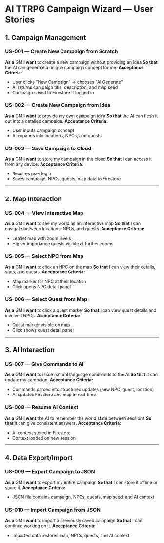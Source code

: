 # AI TTRPG Campaign Wizard — User Stories

## 1. Campaign Management

### **US-001 — Create New Campaign from Scratch**

**As a** GM
**I want** to create a new campaign without providing an idea
**So that** the AI can generate a unique campaign concept for me.
**Acceptance Criteria:**

* User clicks "New Campaign" → chooses "AI Generate"
* AI returns campaign title, description, and map seed
* Campaign saved to Firestore if logged in

### **US-002 — Create New Campaign from Idea**

**As a** GM
**I want** to provide my own campaign idea
**So that** the AI can flesh it out into a detailed campaign.
**Acceptance Criteria:**

* User inputs campaign concept
* AI expands into locations, NPCs, and quests

### **US-003 — Save Campaign to Cloud**

**As a** GM
**I want** to store my campaign in the cloud
**So that** I can access it from any device.
**Acceptance Criteria:**

* Requires user login
* Saves campaign, NPCs, quests, map data to Firestore

---

## 2. Map Interaction

### **US-004 — View Interactive Map**

**As a** GM
**I want** to see my world as an interactive map
**So that** I can navigate between locations, NPCs, and quests.
**Acceptance Criteria:**

* Leaflet map with zoom levels
* Higher importance quests visible at further zooms

### **US-005 — Select NPC from Map**

**As a** GM
**I want** to click an NPC on the map
**So that** I can view their details, stats, and quests.
**Acceptance Criteria:**

* Map marker for NPC at their location
* Click opens NPC detail panel

### **US-006 — Select Quest from Map**

**As a** GM
**I want** to click a quest marker
**So that** I can view quest details and involved NPCs.
**Acceptance Criteria:**

* Quest marker visible on map
* Click shows quest detail panel

---

## 3. AI Interaction

### **US-007 — Give Commands to AI**

**As a** GM
**I want** to issue natural language commands to the AI
**So that** it can update my campaign.
**Acceptance Criteria:**

* Commands parsed into structured updates (new NPC, quest, location)
* AI updates Firestore and map in real-time

### **US-008 — Resume AI Context**

**As a** GM
**I want** the AI to remember the world state between sessions
**So that** it can give consistent answers.
**Acceptance Criteria:**

* AI context stored in Firestore
* Context loaded on new session

---

## 4. Data Export/Import

### **US-009 — Export Campaign to JSON**

**As a** GM
**I want** to export my entire campaign
**So that** I can store it offline or share it.
**Acceptance Criteria:**

* JSON file contains campaign, NPCs, quests, map seed, and AI context

### **US-010 — Import Campaign from JSON**

**As a** GM
**I want** to import a previously saved campaign
**So that** I can continue working on it.
**Acceptance Criteria:**

* Imported data restores map, NPCs, quests, and AI context
